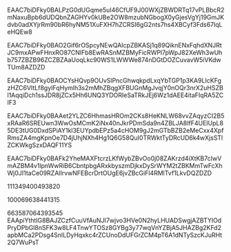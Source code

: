 EAAC7biDFky0BALPzG0dUGqme5uI46CfUF9J00WXjZBWDRTq17vPLBbcR2mNaxuBpb6dUDQbnZAGHYv0kUBe2OW8mzubNGbogX0yGjesVgYj19GmJKdvb0adXYjrRm90bR6hyNM51XuFXH7hZCRSI6gG2nts7hs4XBCyf3Fds67lqLeHQEw8

EAAC7biDFky0BAO2Gif6rOSpcyNEwQAIcpZBKASj1q89QiknENxFqhdXNJRtJC9mxAPwFHnxRO87CNlFb8EwRASnMZBMyFicRWPl7pWpJ82XeWh3wUhb757ZBZB96ZCZBZAaUoqLkc90WS1LWWWe874nDGtDOZCuvavW5iVKdwTUm8AZDZD

EAAC7biDFky0BAOCYsHQvp9OUvSlPncGhwqkpdLxqYbTGP1p3KA9LIcKFgzHZC6VItLf8gyIFqHymlh3s2mMhZBqgXFBUGnMgJvqjY0nOQr3nrX2uHSZBl1AqqiDch1ssJDR8jZCx5Hh6UNQ3YDORIeSaTRkJEj6Wz1dAEE4itaFIqRA5ZCIF3


EAAC7biDFky0BAAet2YLZC6HhmasHROm2CKs8HeKNLW68vvZAqyzCI2B5xRAaR6SREUwn3WwOsMCmK2iNx40nJkrPDmSda9n4ZBLJA8IfF4UEIUpL85DE3tUG0DxdSPiAY1kl3EUYpdbEPz5a4cHOM9gJ2mGTbBZB2eMeCxx4XpfRmsZA4mgKpnOe7D4jUhjNXh4Hg1Q6G58QuI0TRWktTyDRcUD6k4wXjsSTlZCKWkgSzxDAQF11YS

EAAC7biDFky0BAFk2YheMAXFtcrzLKfWybZBvOo0j08ZAKrzd4iXtKB7cIwVmAZBM4v1lpnWwRiB6CbntpbgARxkbyszmDjkxDySrWYM2tZBKMmTwFcXhWj0JI1taCe09RZAlIrvwNFEBcrDrtOUgE6jvZBcGiFl4RMlTvf1LkvDQZDZD

111349400493820

100069638441315

663587064393545
EAApiYthtIG8BAJZCzfCuuVfAuNJI7wjvo3HVe0N2hyLHUADSwgjAZBTYlOdPryDPbGl8nSFK3w8LF4TnwYTOSz8GYBg3y77wqVnYZBjA5JHAZBg2KFd2apbMCa2PDsg4SnlLDyHqxkc4rZCUnoDdUFGrZCM4pT6A1dNTySzcKJuRHt2Q7WuPsT

